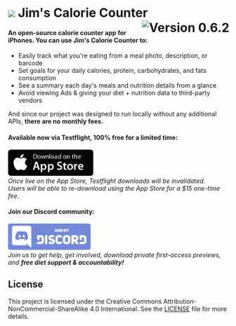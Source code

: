 <h1>
    <img src="https://avatars.githubusercontent.com/u/169850294?s=48&v=4" width="30"/>
    Jim's Calorie Counter
    <img src="https://img.shields.io/badge/Version-0.6.2 BETA-yellow" align="right" alt="Version 0.6.2"/>
</h1>


#### An open-source calorie counter app for iPhones. You can use Jim's Calorie Counter to:
- Easily track what you're eating from a meal photo, description, or barcode
- Set goals for your daily calories, protein, carbohydrates, and fats consumption
- See a summary each day's meals and nutrition details from a glance
- Avoid viewing Ads & giving your diet + nutrition data to third-party vendors

And since our project was designed to run locally without any additional APIs, **there are no monthly fees.**

#### Available now via Testflight, 100% free for a limited time:
<a href="https://testflight.apple.com/join/jeJhdDVC" target="_blank"><img src="./misc/app-store.png" height="60"/></a>
<br>*Once live on the App Store, Testflight downloads will be invalidated.<br/>Users will be able to re-download using the App Store for a $15 one-time fee.*

#### Join our Discord community:
<a href="https://testflight.apple.com/join/jeJhdDVC" target="_blank"><img src="./misc/discord.png" height="60"/></a>
<br>*Join us to get help, get involved, download private first-access previews, and **free diet support & accountability!***

## License
This project is licensed under the Creative Commons Attribution-NonCommercial-ShareAlike 4.0 International. See the [LICENSE](./LICENSE.md) file for more details.
